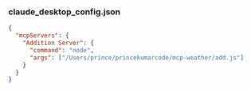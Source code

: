 ### claude_desktop_config.json

```json
{
  "mcpServers": {
    "Addition Server": {
      "command": "node",
      "args": ["/Users/prince/princekumarcode/mcp-weather/add.js"]
    }
  }
}
```